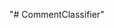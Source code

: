 "# CommentClassifier" 

<!-- python -m venv .venv -->
<!-- .venv\Scripts\activate -->
<!-- .venv\Scripts\deactivate -->
<!-- pip freeze > requirements.txt -->

